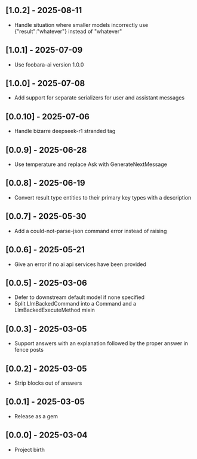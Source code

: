 ## [1.0.2] - 2025-08-11

- Handle situation where smaller models incorrectly use {"result":"whatever"} instead of "whatever"

## [1.0.1] - 2025-07-09

- Use foobara-ai version 1.0.0

## [1.0.0] - 2025-07-08

- Add support for separate serializers for user and assistant messages

## [0.0.10] - 2025-07-06

- Handle bizarre deepseek-r1 stranded </think> tag

## [0.0.9] - 2025-06-28

- Use temperature and replace Ask with GenerateNextMessage

## [0.0.8] - 2025-06-19

- Convert result type entities to their primary key types with a description

## [0.0.7] - 2025-05-30

- Add a could-not-parse-json command error instead of raising

## [0.0.6] - 2025-05-21

- Give an error if no ai api services have been provided

## [0.0.5] - 2025-03-06

- Defer to downstream default model if none specified
- Split LlmBackedCommand into a Command and a LlmBackedExecuteMethod mixin

## [0.0.3] - 2025-03-05

- Support answers with an explanation followed by the proper answer in fence posts

## [0.0.2] - 2025-03-05

- Strip <think> blocks out of answers

## [0.0.1] - 2025-03-05

- Release as a gem

## [0.0.0] - 2025-03-04

- Project birth
